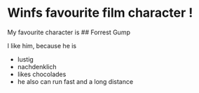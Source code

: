 # Winfs favourite film character !

My favourite character is ## Forrest Gump

I like him, because he is
* lustig
* nachdenklich
* likes chocolades
* he also can run fast and a long distance



